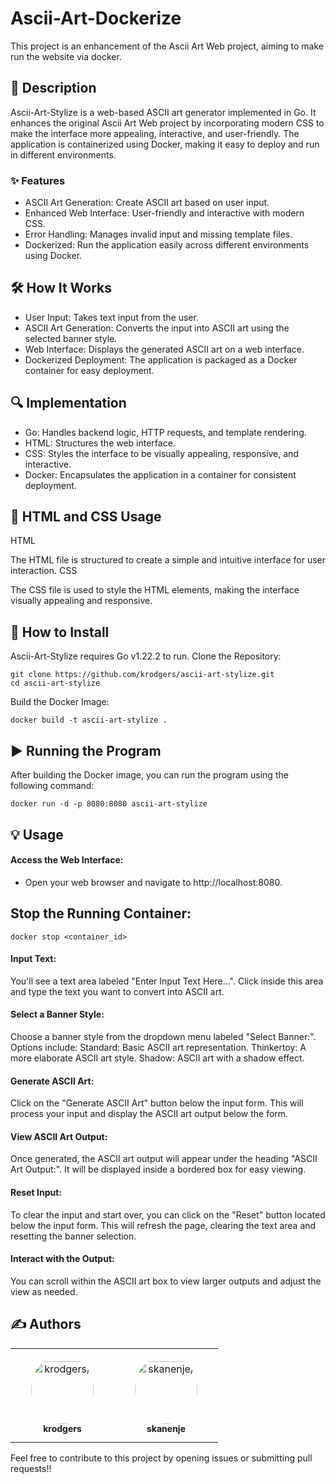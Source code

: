 # Ascii-Art-Dockerize

This project is an enhancement of the Ascii Art Web project, aiming to make run the website via docker.

## 📄 Description

Ascii-Art-Stylize is a web-based ASCII art generator implemented in Go. It enhances the original Ascii Art Web project by incorporating modern CSS to make the interface more appealing, interactive, and user-friendly. The application is containerized using Docker, making it easy to deploy and run in different environments.

### ✨ Features

  -  ASCII Art Generation: Create ASCII art based on user input.
- Enhanced Web Interface: User-friendly and interactive with modern CSS.
- Error Handling: Manages invalid input and missing template files.
- Dockerized: Run the application easily across different environments using Docker.

## 🛠 How It Works

- User Input: Takes text input from the user.
- ASCII Art Generation: Converts the input into ASCII art using the selected banner style.
- Web Interface: Displays the generated ASCII art on a web interface.
- Dockerized Deployment: The application is packaged as a Docker container for easy deployment.

## 🔍 Implementation

- Go: Handles backend logic, HTTP requests, and template rendering.
- HTML: Structures the web interface.
- CSS: Styles the interface to be visually appealing, responsive, and interactive.
- Docker: Encapsulates the application in a container for consistent deployment.


## 🎨 HTML and CSS Usage
HTML

The HTML file is structured to create a simple and intuitive interface for user interaction.
CSS

The CSS file is used to style the HTML elements, making the interface visually appealing and responsive.
## 💾 How to Install

Ascii-Art-Stylize requires Go v1.22.2 to run.
Clone the Repository:
```
git clone https://github.com/krodgers/ascii-art-stylize.git
cd ascii-art-stylize

```
Build the Docker Image:
```
docker build -t ascii-art-stylize .

```
   
## ▶️ Running the Program

After building the Docker image, you can run the program using the following command:

```
docker run -d -p 8080:8080 ascii-art-stylize

```

## 💡 Usage

#### Access the Web Interface:

- Open your web browser and navigate to http://localhost:8080.

## Stop the Running Container:
```
docker stop <container_id>

```

#### Input Text:

You'll see a text area labeled "Enter Input Text Here...". Click inside this area and type the text you want to convert into ASCII art.

#### Select a Banner Style:

Choose a banner style from the dropdown menu labeled "Select Banner:". Options include:
    Standard: Basic ASCII art representation.
    Thinkertoy: A more elaborate ASCII art style.
    Shadow: ASCII art with a shadow effect.

#### Generate ASCII Art:

Click on the "Generate ASCII Art" button below the input form. This will process your input and display the ASCII art output below the form.

#### View ASCII Art Output:

Once generated, the ASCII art output will appear under the heading "ASCII Art Output:". It will be displayed inside a bordered box for easy viewing.

#### Reset Input:

To clear the input and start over, you can click on the "Reset" button located below the input form. This will refresh the page, clearing the text area and resetting the banner selection.

#### Interact with the Output:

You can scroll within the ASCII art box to view larger outputs and adjust the view as needed.

## ✍️ Authors

<table>
<tr>
    <td align="center" style="word-wrap: break-word; width: 150.0; height: 150.0">
        <a href=https://www.linkedin.com/in/rodgers-kaunda>
            <img src=https://learn.zone01kisumu.ke/git/avatars/aa19095145ab1ad43695e3cd3f7f3a5b?size=870 width="100;"  style="border-radius:50%;align-items:center;justify-content:center;overflow:hidden;padding-top:10px" alt=krodgers/>
            <br />
            <sub style="font-size:14px"><b>krodgers</b></sub>
        </a>
    </td>
    <td align="center" style="word-wrap: break-word; width: 150.0; height: 150.0">
        <a href=https://www.linkedin.com/in/swabri-musa-565350291?lipi=urn%3Ali%3Apage%3Ad_flagship3_profile_view_base_contact_details%3Buf0Ls4oWR2O2WLUMO5sIBg%3D%3D>
            <img src=https://learn.zone01kisumu.ke/git/avatars/bc7899a0aac2630a0a9b50bf330437a7?size=870 width="100;"  style="border-radius:50%;align-items:center;justify-content:center;overflow:hidden;padding-top:10px" alt=skanenje/>
            <br />
            <sub style="font-size:14px"><b>skanenje</b></sub>
        </a>
    </td>

</tr>
</table>

Feel free to contribute to this project by opening issues or submitting pull requests!!